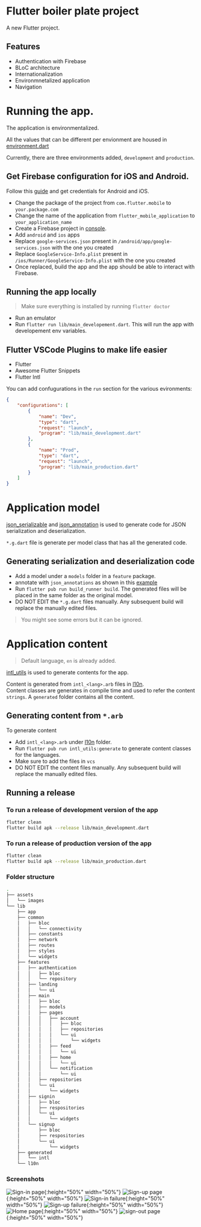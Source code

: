 # Flutter boiler plate project 

A new Flutter project.

## Features
- Authentication with Firebase
- BLoC architecture
- Internationalization
- Environmnetalized application
- Navigation

# Running the app.
The application is environmentalized.

All the values that can be different per envionment are housed in [environment.dart](lib/common/constants)

Currently, there are three environments added, `development` and `production`.

## Get Firebase configuration for iOS and Android.
Follow this [guide](https://firebase.google.com/docs/flutter/setup?platform=ios) and get credentials for Android and iOS.

- Change the package of the project from `com.flutter.mobile` to `your.package.com`
- Change the name of the application from `flutter_mobile_application` to `your_application_name`
- Create a Firebase project in [console](https://firebase.google.com/). 
- Add `android` and `ios` apps
- Replace `google-services.json` present in `/android/app/google-services.json` with the one you created
- Replace `GoogleService-Info.plist` present in `/ios/Runner/GoogleService-Info.plist` with the one you created
- Once replaced, build the app and the app should be able to interact with Firebase.


## Running the app locally 
> Make sure everything is installed by running `flutter doctor`

- Run an emulator
- Run `flutter run lib/main_developement.dart`. This will run the app with developement env variables.

## Flutter VSCode Plugins to make life easier
- Flutter
- Awesome Flutter Snippets
- Flutter Intl

You can add confugurations in the `run` section for the various evironments:

```json
{
    "configurations": [
        {
            "name": "Dev",
            "type": "dart",
            "request": "launch",
            "program": "lib/main_development.dart"
        },
        {
            "name": "Prod",
            "type": "dart",
            "request": "launch",
            "program": "lib/main_production.dart"
        }
    ]
}
```

# Application model
[json_serializable](https://pub.dev/packages/json_serializable) and [json_annotation](https://pub.dev/packages/json_annotation) is used to generate code for JSON serialization and deserialization.

`*.g.dart` file is generate per model class that has all the generated code. 

## Generating serialization and deserialization code
- Add a model under a `models` folder in a `feature` package.
- annotate with `json_annotations` as shown in this [example](https://github.com/dart-lang/json_serializable/tree/master/example)
- Run `flutter pub run build_runner build`. The generated files will be placed in the same folder as the original model.
- DO NOT EDIT the `*.g.dart` files manually. Any subsequent build will replace the manually edited files.
 > You might see some errors but it can be ignored.
# Application content
> Default language, `en` is already added.

[intl_utils](https://pub.dev/packages/intl_utils) is used to generate contents for the app.

Content is generated from `intl_<lang>.arb` files in [l10n](/lib/l10n). <br/>
Content classes are generates in compile time and used to refer the content `strings`. A `generated` folder contains all the content.

## Generating content from `*.arb`
To generate content
- Add `intl_<lang>.arb` under [l10n](/lib/l10n) folder.
- Run `flutter pub run intl_utils:generate` to generate content classes for the languages.
- Make sure to add the files in `vcs`
- DO NOT EDIT the content files manually. Any subsequent build will replace the manually edited files.

## Running a release 

### To run a release of development version of the app
```bash
flutter clean
flutter build apk --release lib/main_development.dart
```

### To run a release of production version of the app
```bash
flutter clean
flutter build apk --release lib/main_production.dart
```

### Folder structure
```bash
.
├── assets
│   └── images
└── lib
    ├── app
    ├── common
    │   ├── bloc
    │   │   └── connectivity
    │   ├── constants
    │   ├── network
    │   ├── routes
    │   ├── styles
    │   └── widgets
    ├── features
    │   ├── authentication
    │   │   ├── bloc
    │   │   └── repository
    │   ├── landing
    │   │   └── ui
    │   ├── main
    │   │   ├── bloc
    │   │   ├── models
    │   │   ├── pages
    │   │   │   ├── account
    │   │   │   │   ├── bloc
    │   │   │   │   ├── repositories
    │   │   │   │   └── ui
    │   │   │   │       └── widgets
    │   │   │   ├── feed
    │   │   │   │   └── ui
    │   │   │   ├── home
    │   │   │   │   └── ui
    │   │   │   └── notification
    │   │   │       └── ui
    │   │   ├── repositories
    │   │   └── ui
    │   │       └── widgets
    │   ├── signin
    │   │   ├── bloc
    │   │   ├── respositories
    │   │   └── ui
    │   │       └── widgets
    │   └── signup
    │       ├── bloc
    │       ├── respositories
    │       └── ui
    │           └── widgets
    ├── generated
    │   └── intl
    └── l10n
```
### Screenshots

![Sign-in page](/screenshots/signInPage.png){:height="50%" width="50%"}
![Sign-up page](/screenshots/signUpPage.png){:height="50%" width="50%"}
![Sign-in failure](/screenshots/signInFailure.png){:height="50%" width="50%"}
![Sign-up failure](/screenshots/signUpFailure.png){:height="50%" width="50%"}
![Home page](/screenshots/signInSuccess.png){:height="50%" width="50%"}
![sign-out page](/screenshots/signOutPage.png){:height="50%" width="50%"}
